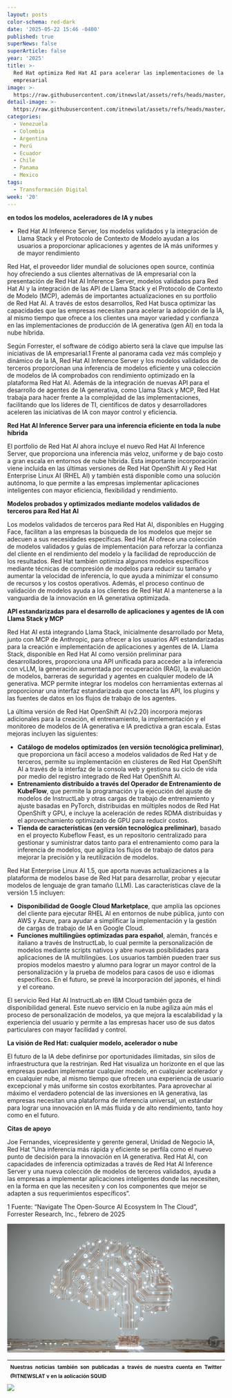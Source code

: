 ```yaml
---
layout: posts
color-schema: red-dark
date: '2025-05-22 15:46 -0400'
published: true
superNews: false
superArticle: false
year: '2025'
title: >-
  Red Hat optimiza Red Hat AI para acelerar las implementaciones de la IA
  empresarial
image: >-
  https://raw.githubusercontent.com/itnewslat/assets/refs/heads/master/img/540x320/AI-p.jpg
detail-image: >-
  https://raw.githubusercontent.com/itnewslat/assets/refs/heads/master/img/1024x680/AI-g.jpg
categories:
  - Venezuela
  - Colombia
  - Argentina
  - Perú
  - Ecuador
  - Chile
  - Panama
  - Mexico
tags:
  - Transformación Digital
week: '20'
---
```

**en todos los modelos, aceleradores de IA y nubes**

- Red Hat AI Inference Server, los modelos validados y la integración de Llama Stack y el Protocolo de Contexto de Modelo ayudan a los usuarios a proporcionar aplicaciones y agentes de IA más uniformes y de mayor rendimiento

Red Hat, el proveedor líder mundial de soluciones open source, continúa hoy ofreciendo a sus clientes alternativas de IA empresarial con la presentación de Red Hat AI Inference Server, modelos validados para Red Hat AI y la integración de las API de Llama Stack y el Protocolo de Contexto de Modelo (MCP), además de importantes actualizaciones en su portfolio de Red Hat AI. A través de estos desarrollos, Red Hat busca optimizar las capacidades que las empresas necesitan para acelerar la adopción de la IA, al mismo tiempo que ofrece a los clientes una mayor variedad y confianza en las implementaciones de producción de IA generativa (gen AI) en toda la nube híbrida.

Según Forrester, el software de código abierto será la clave que impulse las iniciativas de IA empresarial.1 Frente al panorama cada vez más complejo y dinámico de la IA, Red Hat AI Inference Server y los modelos validados de terceros proporcionan una inferencia de modelos eficiente y una colección de modelos de IA comprobados con rendimiento optimizado en la plataforma Red Hat AI. Además de la integración de nuevas API para el desarrollo de agentes de IA generativa, como Llama Stack y MCP, Red Hat trabaja para hacer frente a la complejidad de las implementaciones, facilitando que los líderes de TI, científicos de datos y desarrolladores aceleren las iniciativas de IA con mayor control y eficiencia.

**Red Hat AI Inference Server para una inferencia eficiente en toda la nube híbrida**

El portfolio de Red Hat AI ahora incluye el nuevo Red Hat AI Inference Server, que proporciona una inferencia más veloz, uniforme y de bajo costo a gran escala en entornos de nube híbrida. Esta importante incorporación viene incluida en las últimas versiones de Red Hat OpenShift AI y Red Hat Enterprise Linux AI (RHEL AI) y también está disponible como una solución autónoma, lo que permite a las empresas implementar aplicaciones inteligentes con mayor eficiencia, flexibilidad y rendimiento.

**Modelos probados y optimizados mediante modelos validados de terceros para Red Hat AI**

Los modelos validados de terceros para Red Hat AI, disponibles en Hugging Face, facilitan a las empresas la búsqueda de los modelos que mejor se adecuen a sus necesidades específicas. Red Hat AI ofrece una colección de modelos validados y guías de implementación para reforzar la confianza del cliente en el rendimiento del modelo y la facilidad de reproducción de los resultados. Red Hat también optimiza algunos modelos específicos mediante técnicas de compresión de modelos para reducir su tamaño y aumentar la velocidad de inferencia, lo que ayuda a minimizar el consumo de recursos y los costos operativos. Además, el proceso continuo de validación de modelos ayuda a los clientes de Red Hat AI a mantenerse a la vanguardia de la innovación en IA generativa optimizada.

**API estandarizadas para el desarrollo de aplicaciones y agentes de IA con Llama Stack y MCP**

Red Hat AI está integrando Llama Stack, inicialmente desarrollado por Meta, junto con MCP de Anthropic, para ofrecer a los usuarios API estandarizadas para la creación e implementación de aplicaciones y agentes de IA.  Llama Stack, disponible en Red Hat AI como versión preliminar para desarrolladores, proporciona una API unificada para acceder a la inferencia con vLLM, la generación aumentada por recuperación (RAG), la evaluación de modelos, barreras de seguridad y agentes en cualquier modelo de IA generativa. MCP permite integrar los modelos con herramientas externas al proporcionar una interfaz estandarizada que conecta las API, los plugins y las fuentes de datos en los flujos de trabajo de los agentes.

La última versión de Red Hat OpenShift AI (v2.20) incorpora mejoras adicionales para la creación, el entrenamiento, la implementación y el monitoreo de modelos de IA generativa e IA predictiva a gran escala. Estas mejoras incluyen las siguientes:
- **Catálogo de modelos optimizados (en versión tecnológica preliminar)**, que proporciona un fácil acceso a modelos validados de Red Hat y de terceros, permite su implementación en clústeres de Red Hat OpenShift AI a través de la interfaz de la consola web y gestiona su ciclo de vida por medio del registro integrado de Red Hat OpenShift AI.
- **Entrenamiento distribuido a través del Operador de Entrenamiento de KubeFlow**, que permite la programación y la ejecución del ajuste de modelos de InstructLab y otras cargas de trabajo de entrenamiento y ajuste basadas en PyTorch, distribuidas en múltiples nodos de Red Hat OpenShift y GPU, e incluye la aceleración de redes RDMA distribuidas y el aprovechamiento optimizado de GPU para reducir costos.
- **Tienda de características (en versión tecnológica preliminar)**, basado en el proyecto Kubeflow Feast, es un repositorio centralizado para gestionar y suministrar datos tanto para el entrenamiento como para la inferencia de modelos, que agiliza los flujos de trabajo de datos para mejorar la precisión y la reutilización de modelos.

Red Hat Enterprise Linux AI 1.5, que aporta nuevas actualizaciones a la plataforma de modelos base de Red Hat para desarrollar, probar y ejecutar modelos de lenguaje de gran tamaño (LLM). Las características clave de la versión 1.5 incluyen:
- **Disponibilidad de Google Cloud Marketplace**, que amplía las opciones del cliente para ejecutar RHEL AI en entornos de nube pública, junto con AWS y Azure, para ayudar a simplificar la implementación y la gestión de cargas de trabajo de IA en Google Cloud.
- **Funciones multilingües optimizadas para español**, alemán, francés e italiano a través de InstructLab, lo cual permite la personalización de modelos mediante scripts nativos y abre nuevas posibilidades para aplicaciones de IA multilingües.  Los usuarios también pueden traer sus propios modelos maestro y alumno para lograr un mayor control de la personalización y la prueba de modelos para casos de uso e idiomas específicos. En el futuro, se prevé la incorporación del japonés, el hindi y el coreano.

El servicio Red Hat AI InstructLab en IBM Cloud también goza de disponibilidad general.  Este nuevo servicio en la nube agiliza aún más el proceso de personalización de modelos, ya que mejora la escalabilidad y la experiencia del usuario y permite a las empresas hacer uso de sus datos particulares con mayor facilidad y control.

**La visión de Red Hat: cualquier modelo, acelerador o nube**

El futuro de la IA debe definirse por oportunidades ilimitadas, sin silos de infraestructura que la restrinjan. Red Hat visualiza un horizonte en el que las empresas puedan implementar cualquier modelo, en cualquier acelerador y en cualquier nube, al mismo tiempo que ofrecen una experiencia de usuario excepcional y más uniforme sin costos exorbitantes. Para aprovechar al máximo el verdadero potencial de las inversiones en IA generativa, las empresas necesitan una plataforma de inferencia universal, un estándar para lograr una innovación en IA más fluida y de alto rendimiento, tanto hoy como en el futuro.

**Citas de apoyo**

Joe Fernandes, vicepresidente y gerente general, Unidad de Negocio IA, Red Hat
“Una inferencia más rápida y eficiente se perfila como el nuevo punto de decisión para la innovación en IA generativa. Red Hat AI, con capacidades de inferencia optimizadas a través de Red Hat AI Inference Server y una nueva colección de modelos de terceros validados, ayuda a las empresas a implementar aplicaciones inteligentes donde las necesiten, en la forma en que las necesiten y con los componentes que mejor se adapten a sus requerimientos específicos”.

1 Fuente: “Navigate The Open-Source AI Ecosystem In The Cloud”, Forrester Research, Inc., febrero de 2025

![](https://raw.githubusercontent.com/itnewslat/assets/refs/heads/master/img/540x320/AI-p.jpg)

<table style="height: 42px;" width="569">
<tbody>
<tr>
<td style="text-align: justify;"><sub><strong>Nuestras noticias también son publicadas a través de nuestra cuenta en Twitter <a href="https://twitter.com/itnewslat?lang=es">@ITNEWSLAT</a> y en la aplicación <a href="https://squidapp.co/en/">SQUID</a></strong></sub></td>
</tr>
</tbody>
</table>

<img src="https://tracker.metricool.com/c3po.jpg?hash=56f88a41e39ab42c063cc51676587a04"/>